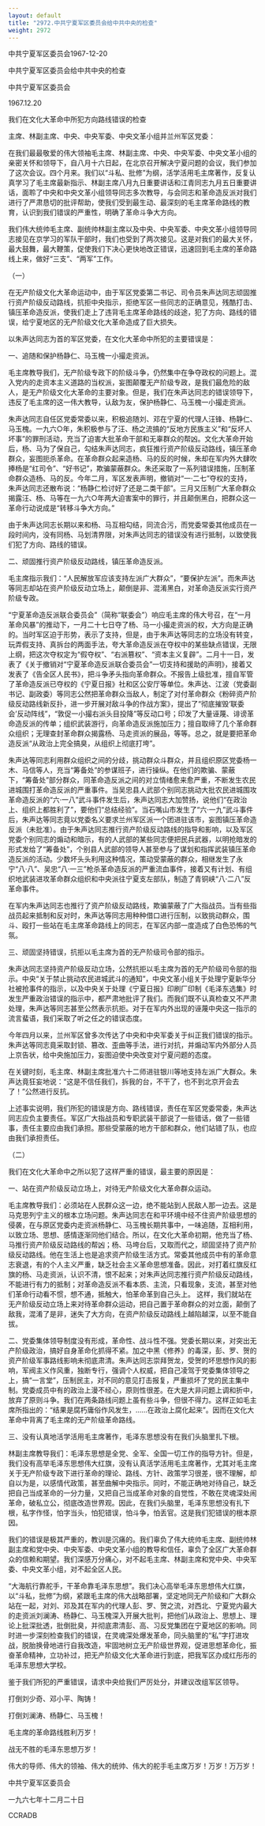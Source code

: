 ```yaml
---
layout: default
title: "2972.中共宁夏军区委员会给中共中央的检查"
weight: 2972
---
```


中共宁夏军区委员会1967-12-20

中共宁夏军区委员会给中共中央的检查

中共宁夏军区委员会

1967.12.20

我们在文化大革命中所犯方向路线错误的检查

主席、林副主席、中央、中央军委、中央文革小组并兰州军区党委：

在我们最最敬爱的伟大领袖毛主席、林副主席、中央、中央军委、中央文革小组的亲密关怀和领导下，自八月十六日起，在北京召开解决宁夏问题的会议，我们参加了这次会议。四个月来。我们以“斗私、批修”为纲，活学活用毛主席著作，反复认真学习了毛主席最新指示、林副主席八月九日重要讲话和江青同志九月五日重要讲话，面聆了中央和中央文革小组领导同志多次教导，与会同志和革命造反派对我们进行了严肃恳切的批评帮助，使我们受到最生动、最深刻的毛主席革命路线的教育，认识到我们错误的严重性，明确了革命斗争大方向。

我们伟大统帅毛主席、副统帅林副主席以及中央、中央军委、中央文革小组领导同志接见在京学习的军队干部时，我们也受到了两次接见。这是对我们的最大关怀，最大鼓舞，最大鞭策，促使我们下决心更快地改正错误，迅速回到毛主席的革命路线上来，做好“三支”、“两军”工作。

（一）

在无产阶级文化大革命运动中，由于军区党委第二书记、司令员朱声达同志顽固推行资产阶级反动路线，抗拒中央指示，拒绝军区一些同志的正确意见，残酷打击、镇压革命造反派，使我们走上了违背毛主席革命路线的歧途，犯了方向、路线的错误，给宁夏地区的无产阶级文化大革命造成了巨大损失。

以朱声达同志为首的军区党委，在文化大革命中所犯的主要错误是：

一、追随和保护杨静仁、马玉槐一小撮走资派。

毛主席教导我们，无产阶级专政下的阶级斗争，仍然集中在争夺政权的问题上。混入党内的走资本主义道路的当权派，妄图颠覆无产阶级专政，是我们最危险的敌人，是无产阶级文化大革命的主要对象。但是，我们在朱声达同志的错误领导下，违反了毛主席的这一伟大教导，认敌为友，保护杨静仁、马玉槐一小撮走资派。

朱声达同志自任区党委常委以来，积极追随刘、邓在宁夏的代理人汪锋、杨静仁、马玉槐。一九六○年，朱积极参与了汪、杨之流搞的“反地方民族主义”和“反坏人坏事”的罪刑活动，充当了迫害大批革命干部和无辜群众的帮凶。文化大革命开始后，杨、马为了保自己，勾结朱声达同志，疯狂推行资产阶级反动路线，镇压革命群众，妄图扼杀革命。在革命群众起来造杨、马的反的时候，朱却在军内外大肆吹捧杨是“红司令”、“好书记”，欺骗蒙蔽群众。朱还采取了一系列错误措施，压制革命群众造杨、马的反。今年二月，军区发表声明，撤销对“一·二七”夺权的支持，朱声达同志还散布说：“杨静仁检讨好了还是二类干部”。三月又压制广大革命群众揭露汪、杨、马等在一九六○年两大迫害案中的罪行，并且颠倒黑白，把群众这一革命行动说成是“转移斗争大方向。”

由于朱声达同志长期以来和杨、马互相勾结，同流合污，而党委常委其他成员在一段时间内，没有同杨、马划清界限，对朱声达同志的错误没有进行抵制，以致使我们犯了方向、路线的错误。

二、顽固推行资产阶级反动路线，镇压革命造反派。

毛主席指示我们：“人民解放军应该支持左派广大群众”，“要保护左派”。而朱声达等同志却站在资产阶级反动立场上，颠倒是非、混淆黑白，对革命造反派实行资产阶级专政。

“宁夏革命造反派联合委员会”（简称“联委会”）响应毛主席的伟大号召，在“一月革命风暴”的推动下，一月二十七日夺了杨、马一小撮走资派的权，大方向是正确的。当时军区迫于形势，表示了支持，但是，由于朱声达等同志的立场没有转变，玩弄假支持、真拆台的两面手法，夸大革命造反派在夺权中的某些缺点错误，无限上纲，把这次夺权定为“假夺权”、“右派篡权”、“资本主义复辟”。二月十一日，发表了《关于撤销对“宁夏革命造反派联合委员会”一切支持和援助的声明》，接着又发表了《告全区人民书》，把斗争矛头指向革命群众。不报告上级批准，擅自军管了革命造反派已夺权的《宁夏日报》社和区公安厅等单位。朱声达、江波（党委副书记、副政委）等同志公然把革命群众当敌人，制定了对付革命群众《粉碎资产阶级反动路线新反扑，进一步开展对敌斗争的作战方案》，提出了“彻底摧毁‘联委会’反动阵线”，“敦促一小撮右派头目投降”等反动口号；印发了大量诬蔑、诽谤革命造反派的传单；组织武装游行，向革命造反派施加压力；擅自取缔了几个革命群众组织；无理查封革命群众揭露杨、马走资派的展品，等等。总之，就是要把革命造反派“从政治上完全搞臭，从组织上彻底打垮”。

朱声达等同志利用群众组织之间的分歧，挑动群众斗群众，并且组织原区党委杨一木、马信等人，充当“筹备处”的参谋班子，进行操纵。在他们的欺骗、蒙蔽下，“筹备处”部分群众，同革命造反派之间的对立情绪愈来愈严重，不断发生农民进城围打革命造反派的严重事件。当吴忠县人武部个别同志挑动大批农民进城围攻革命造反派的“六·一八”武斗事件发生后，朱声达同志大加赞扬，说他们“在政治上、组织上都胜利了”，要他们“总结经验”。当石嘴山市发生了“六·一九”武斗事件后，朱声达等同志竟以党委名义要求兰州军区派一个团进驻该市，妄图镇压革命造反派（未批准）。由于朱声达同志推行资产阶级反动路线的指导和影响，以及军区党委个别同志的煽动和暗示，有的人武部的某些同志便把民兵武器，以明抢暗发的形式发给了“筹备处”，个别县人武部的领导人甚至参与了谋划和指挥武装镇压革命造反派的活动。少数坏头头利用这种情况，策动受蒙蔽的群众，相继发生了永宁“八·八”、吴忠“八·一三”枪杀革命造反派的严重流血事件，接着又有计划、有组织地武装进攻革命群众组织和中央派往宁夏支左部队，制造了青铜峡“八·二八”反革命事件。

在军内朱声达同志也推行了资产阶级反动路线，欺骗蒙蔽了广大指战员。当有些指战员起来抵制和反对时，朱声达等同志用种种借口进行压制，以致挑动群众，围斗、殴打一些站在毛主席革命路线上的同志，在军区内部一度造成了白色恐怖的气氛。

三、顽固坚持错误，抗拒以毛主席为首的无产阶级司令部的指示。

朱声达同志坚持资产阶级反动立场，公然抗拒以毛主席为首的无产阶级司令部的指示。中央“关于禁止挑动农民进城武斗的通知”，中央文革小组关于处理宁夏新华分社被抢事件的指示，以及中央关于处理《宁夏日报》印刷厂印制《毛泽东选集》时发生严重政治错误的指示中，都严肃地批评了我们。而我们既不认真检查又不严肃处理，朱声达等同志甚至公然表示抗拒。对于在军内外出现的诬蔑中央这一指示的流言蜚语，我们采取了听之任之的错误态度。

今年四月以来，兰州军区曾多次传达了中央和中央军委关于纠正我们错误的指示。朱声达等同志竟采取封锁、篡改、歪曲等手法，进行对抗，并煽动军内外部分人员上京告状，给中央施加压力，妄图迫使中央改变对宁夏问题的态度。

在关键时刻，毛主席、林副主席批准六十二师进驻银川等地支持左派广大群众。朱声达竟狂妄地说：“这是不信任我们，拆我的台，不干了，也不到北京开会去了！”公然进行反抗。

上述事实说明，我们所犯的错误是方向、路线错误，责任在军区党委常委，朱声达同志应负主要责任。军区广大指战员和专职武装干部说了一些错话，做了一些错事，责任主要应由我们承担。那些受蒙蔽的地方干部和群众，他们站错了队，也应由我们承担责任。

（二）

我们在文化大革命中之所以犯了这样严重的错误，最主要的原因是：

一、站在资产阶级反动立场上，对待无产阶级文化大革命群众运动。

毛主席教导我们：必须站在人民群众这一边，绝不能站到人民敌人那一边去。这是马克思列宁主义的根本立场问题。朱声达同志在和平环境中经不住资产阶级思想的侵袭，在与原区党委内走资派杨静仁、马玉槐长期共事中，一味追随，互相利用，以致立场、思想、感情逐渐同他们结合。所以，在文化大革命初期，他充当了杨、马推行资产阶级反动路线的帮凶；杨、马垮台后，又取而代之，顽固坚持了资产阶级反动路线。他在生活上也是追求资产阶级生活方式。常委其他成员中有的革命意志衰退，有的个人主义严重，缺乏社会主义革命思想准备。因此，对打着红旗反红旗的杨、马走资派，认识不清，恨不起来；对朱声达同志推行资产阶级反动路线，不能进行有力的抵制；对革命造反派不看本质、主流，只看现象，支流，甚至对他们革命行动看不惯，想不通，抵触大，怕革命革到自己头上。 这样，我们就站在无产阶级反动立场上来对待革命群众运动，把自己置于革命群众的对立面，颠倒了敌我，混淆了是非，迷失了大方向，在资产阶级反动路线上越陷越深，以至不能自拔。

二、党委集体领导制度没有形成，革命性、战斗性不强。党委长期以来，对突出无产阶级政治，搞好自身革命化抓得不紧。加之中黑《修养》的毒深，彭、罗、贺的资产阶级军事路线影响未彻底肃清。朱声达同志崇拜贺龙，受贺的坏思想作风的影响，军阀主义作风重，独断专行，强调个人权威，把自己凌驾于党委集体领导之上，搞“一言堂”，压制民主，对不同的意见打击报复，严重损坏了党的民主集中制。党委成员中有的政治上漫不经心，原则性很差。在大是大非问题上调和折中，放弃了原则斗争。我们在两条路线问题上虽有些斗争，但很不得力。这样正如毛主席所指出的：“结果是腐朽庸俗作风发生，……在政治上腐化起来”。因而在文化大革命中背离了毛主席的无产阶级革命路线。

三、没有认真地活学活用毛主席著作，毛泽东思想没有在我们头脑里扎下根。

林副主席教导我们：毛泽东思想是全党、全军、全国一切工作的指导方针。但是，我们没有高举毛泽东思想伟大红旗，没有认真活学活用毛主席著作，尤其对毛主席关于无产阶级专政下进行革命的理论、路线、方针、政策学习很差，很不理解，却自以为是，以感情代政策，甚至曲解中央指示。同时，不能正确地对待自己，缺乏把自己当成革命的一分力量，又把自己当成革命对象的自觉性，不敢在灵魂深处闹革命，破私立公，彻底改造世界观。因此，在我们头脑里，毛泽东思想没有扎下根，私字作怪，怕字当头，怕犯错误，怕斗争，怕丢官。这是我们犯错误的根本原因。

我们的错误是极其严重的，教训是沉痛的。我们辜负了伟大统帅毛主席、副统帅林副主席和党中央、中央军委、中央文革小组的教导和信任，辜负了全区广大革命群众的信赖和期望。我们深感万分痛心，对不起毛主席、林副主席和党中央、中央军委、中央文革小组，对不起全区人民。

“大海航行靠舵手，干革命靠毛泽东思想”。我们决心高举毛泽东思想伟大红旗，以“斗私，批修”为纲，紧跟毛主席的伟大战略部署，坚定地同无产阶级和广大群众站在一起，对刘、邓及其在军内的代理人彭、罗、贺之流，对西北、宁夏党内最大的走资派刘澜涛、杨静仁、马玉槐深入开展大批判，把他们从政治上、思想上、理论上批深批透，批倒批臭，并彻底肃清彭、高、习反党集团在宁夏地区的影响。同时进一步深刻检查我们的错误，在灵魂深处爆发革命，同头脑里的“私”字打进攻战，脱胎换骨地进行自我改造，牢固地树立无产阶级世界观，促进思想革命化，振奋革命精神，立功补过，把无产阶级文化大革命进行到底，把我军区办成红彤彤的毛泽东思想大学校。

鉴于我们所犯的严重错误，请求中央给我们严厉处分，并建议改组军区领导。

打倒刘少奇、邓小平、陶铸！

打倒刘澜涛、杨静仁、马玉槐！

毛主席的革命路线胜利万岁！

战无不胜的毛泽东思想万岁！

伟大的导师、伟大的领袖、伟大的统帅、伟大的舵手毛主席万岁！万岁！万万岁！

中共宁夏军区委员会

一九六七年十二月二十日

CCRADB

